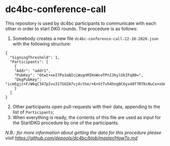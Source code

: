 # dc4bc-conference-call

This repository is used by dc4bc participants to communicate with each other in order to start DKG rounds. The procedure is as follows:

1. Somebody creates a new file `dc4bc-conference-call-22-10-2020.json` with the following structure:
```
{
  "SigningThreshold": 1,
  "Participants": [
    {
    "Addr": "addr1",
    "PubKey": "Otwt+xeI7Po3aNIcLWugnMIHxWcoTPnI3kylUkIFq80=",
    "DkgPubKey": "icmEgjz+F/W6qC347pIvu317GOZA7vj4cthe/+6+GtTvh4hng0C6yx40f7RTKcNuCe+xUATI2dNEciyx7ntUaAzBOuuzRuYmOIYjBTFmt8Zms/9K1EVMhXm0zGFb5rfP"
    }
  ]
}
```
2. Other participants open pull-requests with their data, appending to the list of `Participants`;
3. When everything is ready, the contents of this file are used as input for the StartDKG procedure by one of the participants.

*N.B.: for more information about getting the data for this procedure please visit https://github.com/depools/dc4bc/blob/master/HowTo.md*
